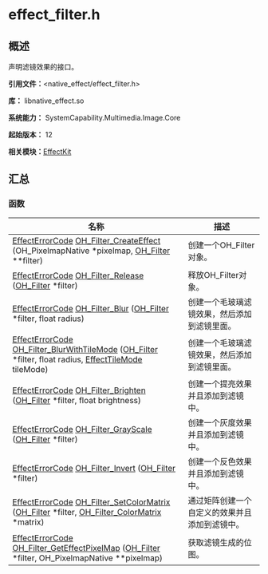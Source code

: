 # effect_filter.h


## 概述

声明滤镜效果的接口。

**引用文件：**&lt;native_effect/effect_filter.h&gt;

**库：** libnative_effect.so

**系统能力：** SystemCapability.Multimedia.Image.Core

**起始版本：** 12

**相关模块：**[EffectKit](effect_kit.md)


## 汇总


### 函数

| 名称 | 描述 | 
| -------- | -------- |
| [EffectErrorCode](effect_kit.md#effecterrorcode) [OH_Filter_CreateEffect](effect_kit.md#oh_filter_createeffect) (OH_PixelmapNative \*pixelmap, [OH_Filter](_o_h___filter.md) \*\*filter) | 创建一个OH_Filter对象。 | 
| [EffectErrorCode](effect_kit.md#effecterrorcode) [OH_Filter_Release](effect_kit.md#oh_filter_release) ([OH_Filter](_o_h___filter.md) \*filter) | 释放OH_Filter对象。 | 
| [EffectErrorCode](effect_kit.md#effecterrorcode) [OH_Filter_Blur](effect_kit.md#oh_filter_blur) ([OH_Filter](_o_h___filter.md) \*filter, float radius) | 创建一个毛玻璃滤镜效果，然后添加到滤镜里面。 | 
| [EffectErrorCode](effect_kit.md#effecterrorcode) [OH_Filter_BlurWithTileMode](effect_kit.md#oh_filter_blurwithtilemode) ([OH_Filter](_o_h___filter.md) \*filter, float radius, [EffectTileMode](effect_kit.md#effecttilemode) tileMode) | 创建一个毛玻璃滤镜效果，然后添加到滤镜里面。 | 
| [EffectErrorCode](effect_kit.md#effecterrorcode) [OH_Filter_Brighten](effect_kit.md#oh_filter_brighten) ([OH_Filter](_o_h___filter.md) \*filter, float brightness) | 创建一个提亮效果并且添加到滤镜中。 | 
| [EffectErrorCode](effect_kit.md#effecterrorcode) [OH_Filter_GrayScale](effect_kit.md#oh_filter_grayscale) ([OH_Filter](_o_h___filter.md) \*filter) | 创建一个灰度效果并且添加到滤镜中。 | 
| [EffectErrorCode](effect_kit.md#effecterrorcode) [OH_Filter_Invert](effect_kit.md#oh_filter_invert) ([OH_Filter](_o_h___filter.md) \*filter) | 创建一个反色效果并且添加到滤镜中。 | 
| [EffectErrorCode](effect_kit.md#effecterrorcode) [OH_Filter_SetColorMatrix](effect_kit.md#oh_filter_setcolormatrix) ([OH_Filter](_o_h___filter.md) \*filter, [OH_Filter_ColorMatrix](_o_h___filter___color_matrix.md) \*matrix) | 通过矩阵创建一个自定义的效果并且添加到滤镜中。 | 
| [EffectErrorCode](effect_kit.md#effecterrorcode) [OH_Filter_GetEffectPixelMap](effect_kit.md#oh_filter_geteffectpixelmap) ([OH_Filter](_o_h___filter.md) \*filter, OH_PixelmapNative \*\*pixelmap) | 获取滤镜生成的位图。 | 

